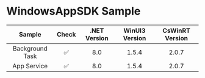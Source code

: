 # WindowsAppSDK Sample


|Sample|Check|.NET Version|WinUI3 Version|CsWinRT Version|
|:-:|:-:|:-:|:-:|:-:|
|Background Task|✅|8.0|1.5.4|2.0.7|
|App Service|✅ |8.0|1.5.4|2.0.7|

